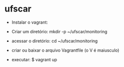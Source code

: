 # ufscar

- Instalar o vagrant: 

- Criar um diretório: 
  mkdir -p ~/ufscar/monitoring

- acessar o diretório:
  cd ~/ufscar/monitoring
  
- criar ou baixar o arquivo Vagrantfile (o V é maiusculo)

- executar: 
$ vagrant up
